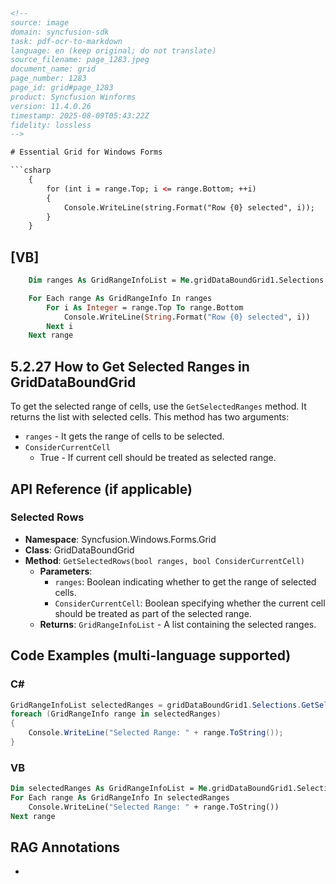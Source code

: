 ```html
<!-- 
source: image
domain: syncfusion-sdk
task: pdf-ocr-to-markdown
language: en (keep original; do not translate)
source_filename: page_1283.jpeg
document_name: grid
page_number: 1283
page_id: grid#page_1283
product: Syncfusion Winforms
version: 11.4.0.26
timestamp: 2025-08-09T05:43:22Z
fidelity: lossless
-->

# Essential Grid for Windows Forms

```csharp
    {
        for (int i = range.Top; i <= range.Bottom; ++i)
        {
            Console.WriteLine(string.Format("Row {0} selected", i));
        }
    }
```

## [VB]

```vb
    Dim ranges As GridRangeInfoList = Me.gridDataBoundGrid1.Selections.GetSelectedRows(True, False)

    For Each range As GridRangeInfo In ranges
        For i As Integer = range.Top To range.Bottom
            Console.WriteLine(String.Format("Row {0} selected", i))
        Next i
    Next range
```

## 5.2.27 How to Get Selected Ranges in GridDataBoundGrid

To get the selected range of cells, use the `GetSelectedRanges` method. It returns the list with selected cells. This method has two arguments:

- `ranges` - It gets the range of cells to be selected.
- `ConsiderCurrentCell`
  - True - If current cell should be treated as selected range.

## API Reference (if applicable)

### Selected Rows

- **Namespace**: Syncfusion.Windows.Forms.Grid
- **Class**: GridDataBoundGrid
- **Method**: `GetSelectedRows(bool ranges, bool ConsiderCurrentCell)`
  - **Parameters**:
    - `ranges`: Boolean indicating whether to get the range of selected cells.
    - `ConsiderCurrentCell`: Boolean specifying whether the current cell should be treated as part of the selected range.
  - **Returns**: `GridRangeInfoList` - A list containing the selected ranges.

## Code Examples (multi-language supported)

### C#

```csharp
GridRangeInfoList selectedRanges = gridDataBoundGrid1.Selections.GetSelectedRanges(true, true);
foreach (GridRangeInfo range in selectedRanges)
{
    Console.WriteLine("Selected Range: " + range.ToString());
}
```

### VB

```vb
Dim selectedRanges As GridRangeInfoList = Me.gridDataBoundGrid1.Selections.GetSelectedRanges(True, True)
For Each range As GridRangeInfo In selectedRanges
    Console.WriteLine("Selected Range: " + range.ToString())
Next range
```

## RAG Annotations
- <!-- tags: [syncfusion, winforms, grid, griddataboundgrid, selectedranges, getselectedranges, selection] keywords: [griddataBoundGrid, GetSelectedRanges, ranges, ConsiderCurrentCell, selected, row, range, cells, selections] -->
```